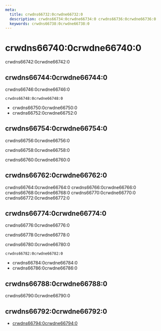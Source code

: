 ```yaml
---
meta:
  title: crwdns66732:0crwdne66732:0
  description: crwdns66734:0crwdne66734:0 crwdns66736:0crwdne66736:0
  keywords: crwdns66738:0crwdne66738:0
---
```


# crwdns66740:0crwdne66740:0

crwdns66742:0crwdne66742:0

<entry-ad />

## crwdns66744:0crwdne66744:0

crwdns66746:0crwdne66746:0

`crwdns66748:0crwdne66748:0`

- crwdns66750:0crwdne66750:0
- crwdns66752:0crwdne66752:0

## crwdns66754:0crwdne66754:0

crwdns66756:0crwdne66756:0

  crwdns66758:0crwdne66758:0

  crwdns66760:0crwdne66760:0

## crwdns66762:0crwdne66762:0

crwdns66764:0crwdne66764:0
<alert type="success">crwdns66766:0crwdne66766:0</alert>
<alert type="info">crwdns66768:0crwdne66768:0</alert>
<alert type="warning">crwdns66770:0crwdne66770:0</alert>
<alert type="error">crwdns66772:0crwdne66772:0</alert>

## crwdns66774:0crwdne66774:0

crwdns66776:0crwdne66776:0

  crwdns66778:0crwdne66778:0

  crwdns66780:0crwdne66780:0

  `crwdns66782:0crwdne66782:0`

- crwdns66784:0crwdne66784:0
- crwdns66786:0crwdne66786:0

## crwdns66788:0crwdne66788:0

crwdns66790:0crwdne66790:0

## crwdns66792:0crwdne66792:0

- [crwdns66794:0crwdne66794:0]()

<backmatter />
